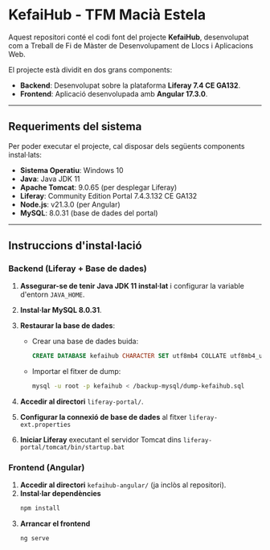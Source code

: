 # KefaiHub - TFM Macià Estela

Aquest repositori conté el codi font del projecte **KefaiHub**, desenvolupat com a Treball de Fi de Màster de Desenvolupament de Llocs i Aplicacions Web.

El projecte està dividit en dos grans components:
- **Backend**: Desenvolupat sobre la plataforma **Liferay 7.4 CE GA132**.
- **Frontend**: Aplicació desenvolupada amb **Angular 17.3.0**.

---

## Requeriments del sistema

Per poder executar el projecte, cal disposar dels següents components instal·lats:

- **Sistema Operatiu**: Windows 10
- **Java**: Java JDK 11
- **Apache Tomcat**: 9.0.65 (per desplegar Liferay)
- **Liferay**: Community Edition Portal 7.4.3.132 CE GA132
- **Node.js**: v21.3.0 (per Angular)
- **MySQL**: 8.0.31 (base de dades del portal)

---

## Instruccions d'instal·lació

### Backend (Liferay + Base de dades)

1. **Assegurar-se de tenir Java JDK 11 instal·lat** i configurar la variable d'entorn `JAVA_HOME`.
2. **Instal·lar MySQL 8.0.31**.
3. **Restaurar la base de dades**:

   - Crear una base de dades buida:
     ```sql
     CREATE DATABASE kefaihub CHARACTER SET utf8mb4 COLLATE utf8mb4_unicode_ci;
     ```

   - Importar el fitxer de dump:
     ```bash
     mysql -u root -p kefaihub < /backup-mysql/dump-kefaihub.sql
     ```

4. **Accedir al directori** `liferay-portal/`.
5. **Configurar la connexió de base de dades** al fitxer  `liferay-ext.properties`
5. **Iniciar Liferay** executant el servidor Tomcat dins `liferay-portal/tomcat/bin/startup.bat`

### Frontend (Angular)

1. **Accedir al directori** `kefaihub-angular/` (ja inclòs al repositori).
2. **Instal·lar dependències**
    ```bash
    npm install
    ```
3. **Arrancar el frontend**
    ```bash
    ng serve
    ```